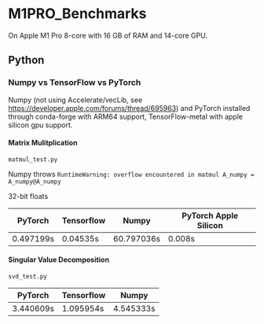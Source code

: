 # M1PRO_Benchmarks
On Apple M1 Pro 8-core with 16 GB of RAM and 14-core GPU. 

## Python
### Numpy vs TensorFlow vs PyTorch
Numpy (not using Accelerate/vecLib, see https://developer.apple.com/forums/thread/695963) and PyTorch installed through conda-forge with ARM64 support, TensorFlow-metal with apple silicon gpu support.

#### Matrix Mulitplication
```
matmul_test.py
```
Numpy throws ```RuntimeWarning: overflow encountered in matmul A_numpy = A_numpy@A_numpy```

32-bit floats

PyTorch  | Tensorflow | Numpy   | PyTorch Apple Silicon  |
-------- | -----------|---------|------------------------|
0.497199s| 0.04535s  | 60.797036s | 0.008s

#### Singular Value Decomposition
```
svd_test.py
```
PyTorch  | Tensorflow | Numpy
-------- | -----------|--------
3.440609s| 1.095954s  | 4.545333s


